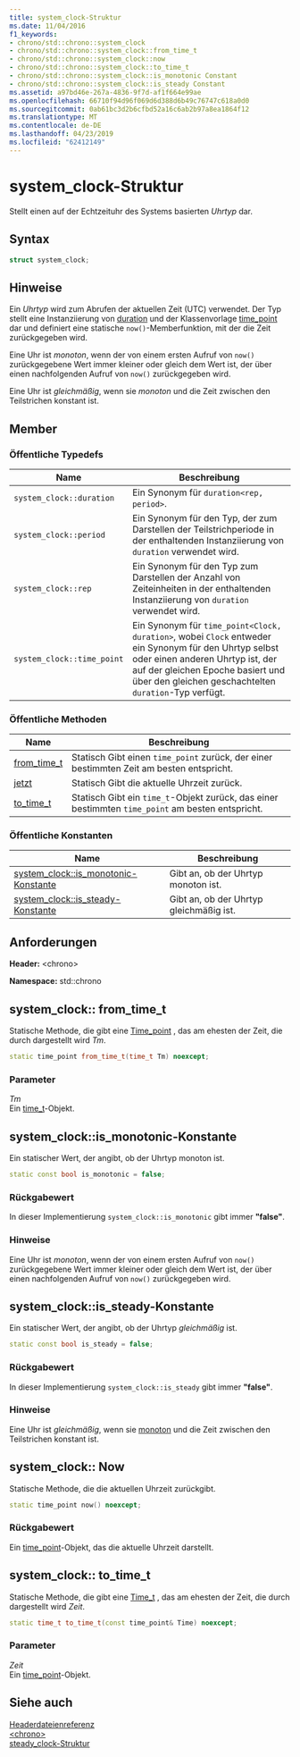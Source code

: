 ```yaml
---
title: system_clock-Struktur
ms.date: 11/04/2016
f1_keywords:
- chrono/std::chrono::system_clock
- chrono/std::chrono::system_clock::from_time_t
- chrono/std::chrono::system_clock::now
- chrono/std::chrono::system_clock::to_time_t
- chrono/std::chrono::system_clock::is_monotonic Constant
- chrono/std::chrono::system_clock::is_steady Constant
ms.assetid: a97bd46e-267a-4836-9f7d-af1f664e99ae
ms.openlocfilehash: 66710f94d96f069d6d388d6b49c76747c618a0d0
ms.sourcegitcommit: 0ab61bc3d2b6cfbd52a16c6ab2b97a8ea1864f12
ms.translationtype: MT
ms.contentlocale: de-DE
ms.lasthandoff: 04/23/2019
ms.locfileid: "62412149"
---
```

# <a name="systemclock-structure"></a>system_clock-Struktur

Stellt einen auf der Echtzeituhr des Systems basierten *Uhrtyp* dar.

## <a name="syntax"></a>Syntax

```cpp
struct system_clock;
```

## <a name="remarks"></a>Hinweise

Ein *Uhrtyp* wird zum Abrufen der aktuellen Zeit (UTC) verwendet. Der Typ stellt eine Instanziierung von [duration](../standard-library/duration-class.md) und der Klassenvorlage [time_point](../standard-library/time-point-class.md) dar und definiert eine statische `now()`-Memberfunktion, mit der die Zeit zurückgegeben wird.

Eine Uhr ist *monoton*, wenn der von einem ersten Aufruf von `now()` zurückgegebene Wert immer kleiner oder gleich dem Wert ist, der über einen nachfolgenden Aufruf von `now()` zurückgegeben wird.

Eine Uhr ist *gleichmäßig*, wenn sie *monoton* und die Zeit zwischen den Teilstrichen konstant ist.

## <a name="members"></a>Member

### <a name="public-typedefs"></a>Öffentliche Typedefs

|Name|Beschreibung|
|----------|-----------------|
|`system_clock::duration`|Ein Synonym für `duration<rep, period>`.|
|`system_clock::period`|Ein Synonym für den Typ, der zum Darstellen der Teilstrichperiode in der enthaltenden Instanziierung von `duration` verwendet wird.|
|`system_clock::rep`|Ein Synonym für den Typ zum Darstellen der Anzahl von Zeiteinheiten in der enthaltenden Instanziierung von `duration` verwendet wird.|
|`system_clock::time_point`|Ein Synonym für `time_point<Clock, duration>`, wobei `Clock` entweder ein Synonym für den Uhrtyp selbst oder einen anderen Uhrtyp ist, der auf der gleichen Epoche basiert und über den gleichen geschachtelten `duration`-Typ verfügt.|

### <a name="public-methods"></a>Öffentliche Methoden

|Name|Beschreibung|
|----------|-----------------|
|[from_time_t](#from_time_t)|Statisch Gibt einen `time_point` zurück, der einer bestimmten Zeit am besten entspricht.|
|[jetzt](#now)|Statisch Gibt die aktuelle Uhrzeit zurück.|
|[to_time_t](#to_time_t)|Statisch Gibt ein `time_t`-Objekt zurück, das einer bestimmten `time_point` am besten entspricht.|

### <a name="public-constants"></a>Öffentliche Konstanten

|Name|Beschreibung|
|----------|-----------------|
|[system_clock::is_monotonic-Konstante](#is_monotonic_constant)|Gibt an, ob der Uhrtyp monoton ist.|
|[system_clock::is_steady-Konstante](#is_steady_constant)|Gibt an, ob der Uhrtyp gleichmäßig ist.|

## <a name="requirements"></a>Anforderungen

**Header:** \<chrono>

**Namespace:** std::chrono

## <a name="from_time_t"></a>  system_clock:: from_time_t

Statische Methode, die gibt eine [Time_point](../standard-library/time-point-class.md) , das am ehesten der Zeit, die durch dargestellt wird *Tm*.

```cpp
static time_point from_time_t(time_t Tm) noexcept;
```

### <a name="parameters"></a>Parameter

*Tm*<br/>
Ein [time_t](../c-runtime-library/standard-types.md)-Objekt.

## <a name="is_monotonic_constant"></a> system_clock::is_monotonic-Konstante

Ein statischer Wert, der angibt, ob der Uhrtyp monoton ist.

```cpp
static const bool is_monotonic = false;
```

### <a name="return-value"></a>Rückgabewert

In dieser Implementierung `system_clock::is_monotonic` gibt immer **"false"**.

### <a name="remarks"></a>Hinweise

Eine Uhr ist *monoton*, wenn der von einem ersten Aufruf von `now()` zurückgegebene Wert immer kleiner oder gleich dem Wert ist, der über einen nachfolgenden Aufruf von `now()` zurückgegeben wird.

## <a name="is_steady_constant"></a> system_clock::is_steady-Konstante

Ein statischer Wert, der angibt, ob der Uhrtyp *gleichmäßig* ist.

```cpp
static const bool is_steady = false;
```

### <a name="return-value"></a>Rückgabewert

In dieser Implementierung `system_clock::is_steady` gibt immer **"false"**.

### <a name="remarks"></a>Hinweise

Eine Uhr ist *gleichmäßig*, wenn sie [monoton](#is_monotonic_constant) und die Zeit zwischen den Teilstrichen konstant ist.

## <a name="now"></a>  system_clock:: Now

Statische Methode, die die aktuellen Uhrzeit zurückgibt.

```cpp
static time_point now() noexcept;
```

### <a name="return-value"></a>Rückgabewert

Ein [time_point](../standard-library/time-point-class.md)-Objekt, das die aktuelle Uhrzeit darstellt.

## <a name="to_time_t"></a>  system_clock:: to_time_t

Statische Methode, die gibt eine [Time_t](../c-runtime-library/standard-types.md) , das am ehesten der Zeit, die durch dargestellt wird *Zeit*.

```cpp
static time_t to_time_t(const time_point& Time) noexcept;
```

### <a name="parameters"></a>Parameter

*Zeit*<br/>
Ein [time_point](../standard-library/time-point-class.md)-Objekt.

## <a name="see-also"></a>Siehe auch

[Headerdateienreferenz](../standard-library/cpp-standard-library-header-files.md)<br/>
[\<chrono>](../standard-library/chrono.md)<br/>
[steady_clock-Struktur](../standard-library/steady-clock-struct.md)<br/>
